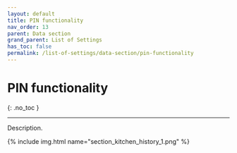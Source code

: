 ```yaml
---
layout: default
title: PIN functionality
nav_order: 13
parent: Data section
grand_parent: List of Settings
has_toc: false
permalink: /list-of-settings/data-section/pin-functionality
---
```


# PIN functionality
{: .no_toc }

---

Description.

{% include img.html name="section_kitchen_history_1.png" %}